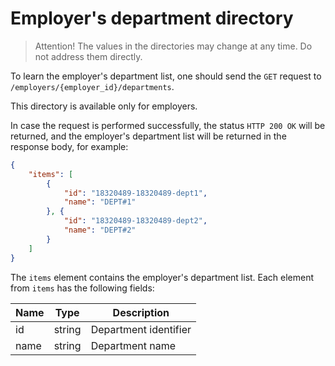 # Employer's department directory

> Attention! The values in the directories may change at any time. Do not address them directly.

To learn the employer's department list, one should send the `GET` request to
`/employers/{employer_id}/departments`.

This directory is available only for employers.

In case the request is performed successfully, the status `HTTP 200 OK` 
will be returned, and the employer's department list will be returned in
the response body, for example:

```json
{
    "items": [
        {
            "id": "18320489-18320489-dept1",
            "name": "DEPT#1"
        }, {
            "id": "18320489-18320489-dept2",
            "name": "DEPT#2"
        }
    ]
}
```

The `items` element contains the employer's department list.
Each element from `items` has the following fields:

| Name | Type   | Description           |
|------|--------|-----------------------|
| id   | string | Department identifier |
| name | string | Department name       |
